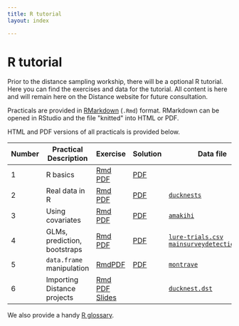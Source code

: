 ```yaml
---
title: R tutorial
layout: index

---
```


# R tutorial

Prior to the distance sampling workship, there will be a optional R tutorial. Here you can find the exercises and data for the tutorial. All content is here and will remain here on the Distance website for future consultation.

Practicals are provided in [RMarkdown](http://rmarkdown.rstudio.com/index.html) (`.Rmd`) format. RMarkdown can be opened in RStudio and the file "knitted" into HTML or PDF.

HTML and PDF versions of all practicals is provided below.

Number | Practical Description        | Exercise                                                                                                      | Solution                                               | Data file                                     |
-------|------------------------------|---------------------------------------------------------------------------------------------------------------|--------------------------------------------------------|-----------------------------------------------|
  1    | R basics                     | [Rmd](R_tutorial/1-1_Intro_to_R_basics.Rmd)           [PDF](R_tutorial/1-1_Intro_to_R_basics.pdf)             | [PDF](R_tutorial/1-1_Intro_to_R_basics_solutions.pdf)            |                                               |
  2    | Real data in R               | [Rmd](R_tutorial/1-2_Intro_to_R_real_data.Rmd)        [PDF](R_tutorial/1-2_Intro_to_R_real_data.pdf)          | [PDF](R_tutorial/1-2_Intro_to_R_real_data_solutions.pdf)         | [`ducknests`](R_tutorial/ducknests.csv)       |
  3    | Using covariates             | [Rmd](R_tutorial/1-3_Intro_to_R_covars.Rmd)           [PDF](R_tutorial/1-3_Intro_to_R_covars.pdf)             | [PDF](R_tutorial/1-3_Intro_to_R_covars_solutions.pdf)            | [`amakihi`](R_tutorial/amakihi.csv)           |
  4    | GLMs, prediction, bootstraps | [Rmd](R_tutorial/1-4_Intro_to_R_glms.Rmd)             [PDF](R_tutorial/1-4_Intro_to_R_glms.pdf)               | [PDF](R_tutorial/1-4_Intro_to_R_glms_solutions.pdf)              | [`lure-trials.csv`](R_tutorial/lure-trials.csv) [`mainsurveydetections.csv`](R_tutorial/mainsurveydetections.csv)   |
  5    | `data.frame` manipulation    | [Rmd](R_tutorial/1-5_Intro_to_R_data_manipulation.Rmd)[PDF](R_tutorial/1-5_Intro_to_R_data_manipulation.pdf)  | [PDF](R_tutorial/1-5_Intro_to_R_data_manipulation_solutions.pdf) | [`montrave`](R_tutorial/montrave-line.csv)    |
  6    | Importing Distance projects  | [Rmd](R_tutorial/1-6_Intro_to_R_readdst.Rmd)          [PDF](R_tutorial/1-6_Intro_to_R_readdst.pdf) [Slides](R_tutorial/1-6_readdst-slides.html)  |       | [`ducknest.dst`](R_tutorial/ducknests.zip)     |




We also provide a handy [R glossary](R_tutorial/R_glossary.Rmd).









